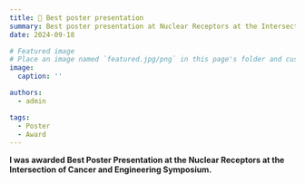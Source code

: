 ```yaml
---
title: 🎉 Best poster presentation
summary: Best poster presentation at Nuclear Receptors at the Intersection of Cancer and Engineering Symposium
date: 2024-09-18

# Featured image
# Place an image named `featured.jpg/png` in this page's folder and customize its options here.
image:
  caption: ''

authors:
  - admin

tags:
  - Poster
  - Award
---
```


**I was awarded Best Poster Presentation at the Nuclear Receptors at the Intersection of Cancer and Engineering Symposium.**
